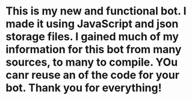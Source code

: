 # This is my new and functional bot. I made it using JavaScript and json storage files. I gained much of my information for this bot from many sources, to many to compile. YOu canr reuse an of the code for your bot. Thank you for everything!
